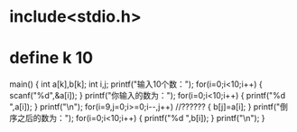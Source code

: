 # include<stdio.h>
# define k 10
main()
{
int a[k],b[k];
int i,j;
printf("输入10个数：");
for(i=0;i<10;i++)
{
scanf("%d",&a[i]);
}
printf("你输入的数为：");
for(i=0;i<10;i++)
{
printf("%d ",a[i]);
}
printf("\n");
for(i=9,j=0;i>=0;i--,j++)  //??????
{
b[j]=a[i];
}
printf("倒序之后的数为：");
for(i=0;i<10;i++)
{
printf("%d ",b[i]);
}
printf("\n");
}
